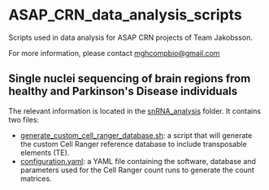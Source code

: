 # ASAP_CRN_data_analysis_scripts
Scripts used in data analysis for ASAP CRN projects of Team Jakobsson.

For more information, please contact mghcompbio@gmail.com

## Single nuclei sequencing of brain regions from healthy and Parkinson's Disease individuals
The relevant information is located in the [snRNA_analysis](https://github.com/mhammell-laboratory/ASAP_CRN_data_analysis_scripts/tree/main/snRNA_analysis) folder. It contains two files:
- [generate_custom_cell_ranger_database.sh](https://github.com/mhammell-laboratory/ASAP_CRN_data_analysis_scripts/blob/main/snRNA_analysis/generate_custom_cell_ranger_database.sh): a script that will generate the custom Cell Ranger reference database to include transposable elements (TE).
- [configuration.yaml](https://github.com/mhammell-laboratory/ASAP_CRN_data_analysis_scripts/tree/main/snRNA_analysis): a YAML file containing the software, database and parameters used for the Cell Ranger count runs to generate the count matrices.
